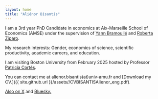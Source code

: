```yaml
---
layout: home
title: "Aliénor Bisantis"
---
```


I am a 3rd year PhD Candidate in economics at Aix-Marseille School of Economics (AMSE) under the supervision of [Yann Bramoullé](https://sites.google.com/site/bramoulley/)  and [Roberta Ziparo](https://sites.google.com/site/rziparo/).

My research interests: Gender, economics of science, scientific productivity, academic careers, and education.

I am visiting Boston University from February 2025 hosted by Professor [Patricia Cortés](https://sites.google.com/site/pcortesbu/).

You can contact me at alienor.bisantis(at)univ-amu.fr and [Download my CV.]({{ site.github.url }}/assets//CVBISANTISAlienor_eng.pdf).

[Also on X](https://twitter.com/bisalienor) and [Bluesky.](https://bsky.app/profile/bisalienor.bsky.social)

&nbsp;  



&nbsp;  


